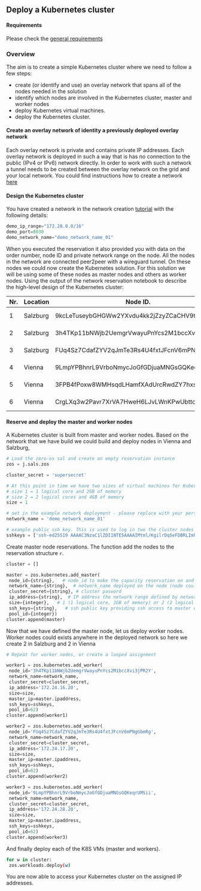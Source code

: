 ## Deploy a Kubernetes cluster

#### Requirements

Please check the [general requirements](code.md)

### Overview
The aim is to create a simple Kubernetes cluster where we need to follow a few steps:
- create (or identify and use) an overlay network that spans all of the nodes needed in the solution
- identify which nodes are involved in the Kubernetes cluster, master and worker nodes
- deploy Kubernetes virtual machines.
- deploy the Kubernetes cluster.

#### Create an overlay network of identity a previously deployed overlay network

Each overlay network is private and contains private IP addresses. Each overlay network is deployed in such a way that is has no connection to the public (IPv4 or IPv6) network directly. In order to work with such a network a tunnel needs to be created between the overlay network on the grid and your local network. You could find instructions how to create a network [here](code_network.md)



#### Design the Kubernetes cluster

You have created a network in the network creation [tutorial](code_network.md) with the following details:

```python
demo_ip_range="172.20.0.0/16"
demo_port=8030
demo_network_name="demo_network_name_01"
```
When you executed the reservation it also provided you with data on the order number, node ID and private network range on the node. All the nodes in the network are connected peer2peer with a wireguard tunnel. On these nodes we could now create the Kubernetes solution. For this solution we will be using some of these nodes as master nodes and others as worker nodes. Using the output of the network reservation notebook to describe the high-level design of the Kubernetes cluster:

| Nr. | Location | Node ID. | IPV4 network | Function. |
|--------|---|---|---|---|
| 1 | Salzburg | 9kcLeTuseybGHGWw2YXvdu4kk2jZzyZCaCHV9t6Axqqx | 172.20.15.0/24 | Master node |
| 2 | Salzburg | 3h4TKp11bNWjb2UemgrVwayuPnYcs2M1bccXvi3jPR2Y | 172.20.16.0/24 | Worker node |
| 3 | Salzburg | FUq4Sz7CdafZYV2qJmTe3Rs4U4fxtJFcnV6mPNgGbmRg | 172.20.17.0/24 | Worker node |
| 4 | Vienna | 9LmpYPBhnrL9VrboNmycJoGfGDjuaMNGsGQKeqrUMSii | 172.20.28.0/24 | Worker node |
| 5 | Vienna | 3FPB4fPoxw8WMHsqdLHamfXAdUrcRwdZY7hxsFQt3odL | 172.20.29.0/24 | Worker node |
| 6 | Vienna | CrgLXq3w2Pavr7XrVA7HweH6LJvLWnKPwUbttcNNgJX7 | 172.20.30.0/24 | Worker node |


#### Reserve and deploy the master and worker nodes

A Kubernetes cluster is built from master and worker nodes. Based on the network that we have build we could build and deploy nodes in Vienna and Salzburg,


```python
# Load the zero-os sal and create an empty reservation instance
zos = j.sals.zos

cluster_secret = 'supersecret'

# At this point in time we have two sizes of virtual machines for Kubernetes clusters.
# size 1 = 1 logical core and 2GB of memory
# size 2 = 2 logical cores and 4GB of memory
size = 1

# set in the example network deployment - please replace with your personal network name.
network_name = 'demo_network_name_01'

# example public ssh key. This is used to log in two the cluster nodes - please replace with you own ssh-key.
sshkeys = ['ssh-ed25519 AAAAC3NzaC1lZDI1NTE5AAAAIMtml/KgilrDqSeFDBRLImhoAfIqikR2N9XH3pVbb7ex zaibon@tesla']
```

Create master node reservations. The function add the nodes to the reservation structure `r`.

```python
cluster = []

master = zos.kubernetes.add_master(
 node_id={string},   # node_id to make the capacity reservation on and deploy the Flist
 network_name={string},  # network_name deployed on the node (node could have multiple private networks)
 cluster_secret={string}, # cluster pasword
 ip_address={string},  # IP address the network range defined by network_name on the node
 size={integer},   # 1 (1 logical core, 2GB of memory) or 2 (2 logical cores and 4GB of memory)
 ssh_keys={string},   # ssh public key providing ssh access to master of worker vm's
 pool_id={integer})
cluster.append(master)
```

Now that we have defined the master node, let us deploy worker nodes. Worker nodes could exists anywhere in the deployed network so here we create 2 in Salzburg and 2 in Vienna


```python
# Repeat for worker nodes, or create a looped assignment

worker1 = zos.kubernetes.add_worker(
 node_id='3h4TKp11bNWjb2UemgrVwayuPnYcs2M1bccXvi3jPR2Y',
 network_name=network_name,
 cluster_secret=cluster_secret,
 ip_address='172.24.16.20',
 size=size,
 master_ip=master.ipaddress,
 ssh_keys=sshkeys,
 pool_id=62)
cluster.append(worker1)

worker2 = zos.kubernetes.add_worker(
 node_id='FUq4Sz7CdafZYV2qJmTe3Rs4U4fxtJFcnV6mPNgGbmRg',
 network_name=network_name,
 cluster_secret=cluster_secret,
 ip_address='172.24.17.20',
 size=size,
 master_ip=master.ipaddress,
 ssh_keys=sshkeys,
 pool_id=62)
cluster.append(worker2)

worker3 = zos.kubernetes.add_worker(
 node_id='9LmpYPBhnrL9VrboNmycJoGfGDjuaMNGsGQKeqrUMSii',
 network_name=network_name,
 cluster_secret=cluster_secret,
 ip_address='172.24.28.20',
 size=size,
 master_ip=master.ipaddress,
 ssh_keys=sshkeys,
 pool_id=62)
cluster.append(worker3)

```

And finally deploy each of the K8S VMs (master and workers). 

```bash
for w in cluster:
 zos.workloads.deploy(w)
```

You are now able to access your Kubernetes cluster on the assigned IP addresses. 
